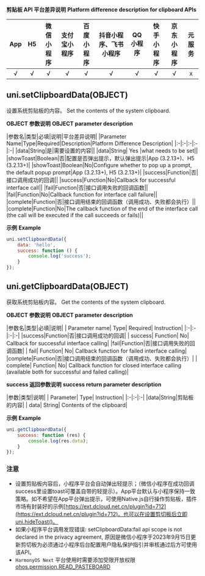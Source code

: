 **剪贴板 API 平台差异说明**
**Platform difference description for clipboard APIs**

|App|H5|微信小程序|支付宝小程序|百度小程序|抖音小程序、飞书小程序|QQ小程序|快手小程序|京东小程序|元服务|
|:-:|:-:|:-:|:-:|:-:|:-:|:-:|:-:|:-:|:-:|
|√|√|√|√|√|√|√|√|√|x|

## uni.setClipboardData(OBJECT)
设置系统剪贴板的内容。
Set the contents of the system clipboard.

<!-- UNIAPPAPIJSON.setClipboardData.compatibility -->

**OBJECT 参数说明**
**OBJECT parameter description**

|参数名|类型|必填|说明|平台差异说明|
|Parameter Name|Type|Required|Description|Platform Difference Description|
|:-|:-|:-|:-|:-|
|data|String|是|需要设置的内容||
|data|String| Yes |what needs to be set||
|showToast|Boolean|否|配置是否弹出提示，默认弹出提示|App (3.2.13+)、H5 (3.2.13+)|
|showToast|Boolean|No|Configure whether to pop up a prompt, the default popup prompt|App (3.2.13+), H5 (3.2.13+)|
|success|Function|否|接口调用成功的回调||
|success|Function|No|Callback for successful interface call||
|fail|Function|否|接口调用失败的回调函数||
|fail|Function|No|Callback function for interface call failure||
|complete|Function|否|接口调用结束的回调函数（调用成功、失败都会执行）||
|complete|Function|No|The callback function of the end of the interface call (the call will be executed if the call succeeds or fails)||

<!-- UNIAPPAPIJSON.setClipboardData.param -->

**示例**
**Example**

```javascript
uni.setClipboardData({
	data: 'hello',
	success: function () {
		console.log('success');
	}
});
```

<!-- UNIAPPAPIJSON.setClipboardData.tutorial -->

## uni.getClipboardData(OBJECT)
获取系统剪贴板内容。
Get the contents of the system clipboard.

<!-- UNIAPPAPIJSON.getClipboardData.compatibility -->

**OBJECT 参数说明**
**OBJECT parameter description**

|参数名|类型|必填|说明|
| Parameter name| Type| Required| Instruction|
|:-|:-|:-|:-|
|success|Function|否|接口调用成功的回调|
| success| Function| No| Callback for successful interface calling|
|fail|Function|否|接口调用失败的回调函数|
| fail| Function| No| Callback function for failed interface calling|
|complete|Function|否|接口调用结束的回调函数（调用成功、失败都会执行）|
| complete| Function| No| Callback function for closed interface calling (available both for successful and failed calling)|

<!-- UNIAPPAPIJSON.getClipboardData.param -->

**success 返回参数说明**
**success return parameter description**

|参数|类型|说明|
| Parameter| Type| Instruction|
|:-|:-|:-|
|data|String|剪贴板的内容|
| data| String| Contents of the clipboard|

**示例**
**Example**

```javascript
uni.getClipboardData({
	success: function (res) {
		console.log(res.data);
	}
});
```

<!-- UNIAPPAPIJSON.getClipboardData.tutorial -->

### **注意**

- 设置剪贴板内容后，小程序平台会自动弹出轻提示；（微信小程序在成功回调success里设置toast可覆盖自带的轻提示）。App平台默认与小程序保持一致策略。如不希望在App平台弹出提示，可使用Native.js自行操作剪贴板，插件市场有封装好的示例[https://ext.dcloud.net.cn/plugin?id=712](https://ext.dcloud.net.cn/plugin?id=712)。也可以在设置剪切板后立即uni.hideToast()。
- 如果小程序平台调用发现错误: setClipboardData:fail api scope is not declared in the privacy agreement, 原因是微信小程序于2023年9月15日更新剪切板为必须通过小程序后台配置用户隐私保护指引并审核通过后方可使用该API。
- `HarmonyOS Next` 平台使用时需要添加受限开放权限 [ohos.permission.READ_PASTEBOARD](https://developer.huawei.com/consumer/cn/doc/harmonyos-guides-V5/restricted-permissions-V5#section498771912414)
